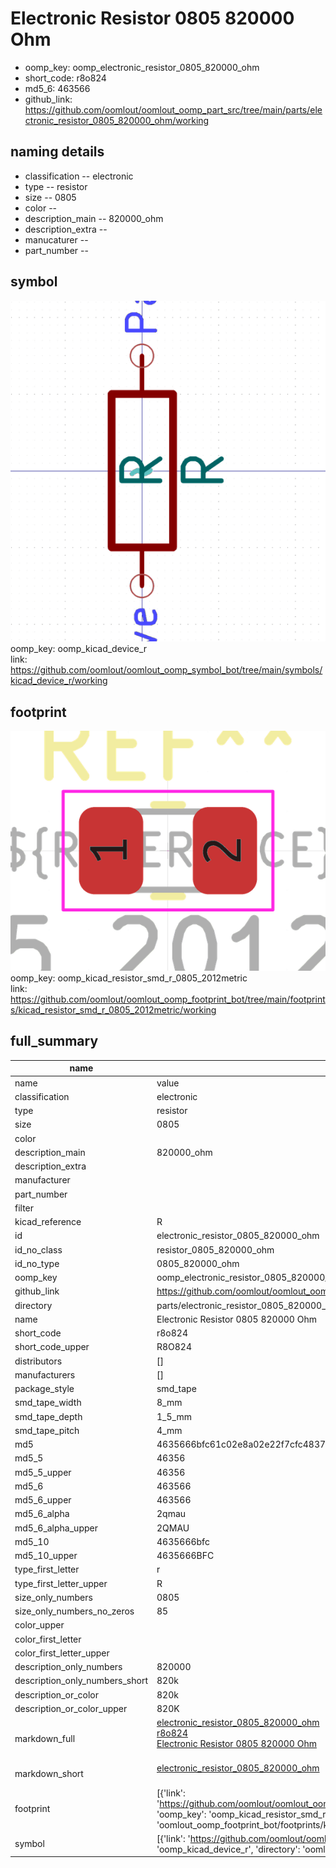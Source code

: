 # Electronic Resistor 0805 820000 Ohm

  
* oomp_key: oomp_electronic_resistor_0805_820000_ohm 
* short_code: r8o824
* md5_6: 463566  
* github_link: https://github.com/oomlout/oomlout_oomp_part_src/tree/main/parts/electronic_resistor_0805_820000_ohm/working  
## naming details
* classification -- electronic
* type -- resistor
* size -- 0805
* color -- 
* description_main -- 820000_ohm
* description_extra -- 
* manucaturer -- 
* part_number -- 



## symbol

![](symbol/0/working/working_600.png)  
oomp_key: oomp_kicad_device_r  
link: https://github.com/oomlout/oomlout_oomp_symbol_bot/tree/main/symbols/kicad_device_r/working  

## footprint

![](footprint/0/working/working_600.png)  
oomp_key: oomp_kicad_resistor_smd_r_0805_2012metric  
link: https://github.com/oomlout/oomlout_oomp_footprint_bot/tree/main/footprints/kicad_resistor_smd_r_0805_2012metric/working  

## full_summary
| name | value | 
| --- | --- | 
| name | value | 
| classification | electronic | 
| type | resistor | 
| size | 0805 | 
| color |  | 
| description_main | 820000_ohm | 
| description_extra |  | 
| manufacturer |  | 
| part_number |  | 
| filter |  | 
| kicad_reference | R | 
| id | electronic_resistor_0805_820000_ohm | 
| id_no_class | resistor_0805_820000_ohm | 
| id_no_type | 0805_820000_ohm | 
| oomp_key | oomp_electronic_resistor_0805_820000_ohm | 
| github_link | https://github.com/oomlout/oomlout_oomp_part_src/tree/main/parts/electronic_resistor_0805_820000_ohm/working | 
| directory | parts/electronic_resistor_0805_820000_ohm | 
| name | Electronic Resistor 0805 820000 Ohm | 
| short_code | r8o824 | 
| short_code_upper | R8O824 | 
| distributors | [] | 
| manufacturers | [] | 
| package_style | smd_tape | 
| smd_tape_width | 8_mm | 
| smd_tape_depth | 1_5_mm | 
| smd_tape_pitch | 4_mm | 
| md5 | 4635666bfc61c02e8a02e22f7cfc4837 | 
| md5_5 | 46356 | 
| md5_5_upper | 46356 | 
| md5_6 | 463566 | 
| md5_6_upper | 463566 | 
| md5_6_alpha | 2qmau | 
| md5_6_alpha_upper | 2QMAU | 
| md5_10 | 4635666bfc | 
| md5_10_upper | 4635666BFC | 
| type_first_letter | r | 
| type_first_letter_upper | R | 
| size_only_numbers | 0805 | 
| size_only_numbers_no_zeros | 85 | 
| color_upper |  | 
| color_first_letter |  | 
| color_first_letter_upper |  | 
| description_only_numbers | 820000 | 
| description_only_numbers_short | 820k | 
| description_or_color | 820k | 
| description_or_color_upper | 820K | 
| markdown_full | [electronic_resistor_0805_820000_ohm](https://github.com/oomlout/oomlout_oomp_part_src/tree/main/parts/electronic_resistor_0805_820000_ohm/working)<br>[r8o824](https://github.com/oomlout/oomlout_oomp_part_src/tree/main/parts/electronic_resistor_0805_820000_ohm/working)<br>[Electronic Resistor 0805 820000 Ohm](https://github.com/oomlout/oomlout_oomp_part_src/tree/main/parts/electronic_resistor_0805_820000_ohm/working)<br><br> | 
| markdown_short | [electronic_resistor_0805_820000_ohm](https://github.com/oomlout/oomlout_oomp_part_src/tree/main/parts/electronic_resistor_0805_820000_ohm/working)<br><br> | 
| footprint | [{'link': 'https://github.com/oomlout/oomlout_oomp_footprint_bot/tree/main/foootprntss/kicad_resistor_smd_r_0805_2012metric', 'oomp_key': 'oomp_kicad_resistor_smd_r_0805_2012metric', 'directory': 'oomlout_oomp_footprint_bot/footprints/kicad_resistor_smd_r_0805_2012metric//working/working.kicad_mod'}] | 
| symbol | [{'link': 'https://github.com/oomlout/oomlout_oomp_symbol_bot/tree/main/symbols/kicad_device_r', 'oomp_key': 'oomp_kicad_device_r', 'directory': 'oomlout_oomp_symbol_bot/symbols/kicad_device_r//working/working.kicad_sym'}] | 
